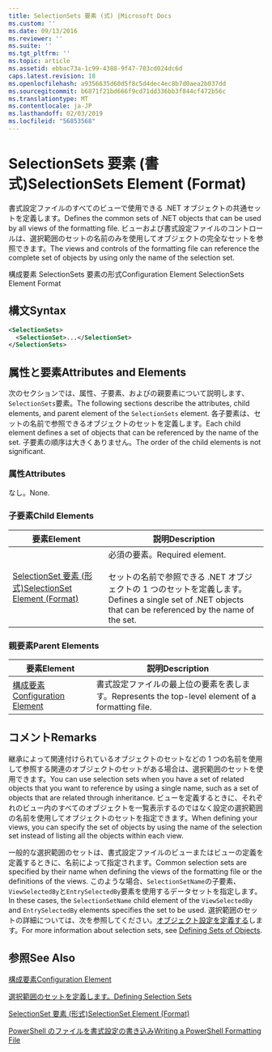 ```yaml
---
title: SelectionSets 要素 (式) |Microsoft Docs
ms.custom: ''
ms.date: 09/13/2016
ms.reviewer: ''
ms.suite: ''
ms.tgt_pltfrm: ''
ms.topic: article
ms.assetid: ebbac73a-1c99-4388-9f47-703cd024dc6d
caps.latest.revision: 18
ms.openlocfilehash: a9356635d60d5f8c5d4dec4ec8b7d0aea2b037dd
ms.sourcegitcommit: b6871f21bd666f9cd71dd336bb3f844cf472b56c
ms.translationtype: MT
ms.contentlocale: ja-JP
ms.lasthandoff: 02/03/2019
ms.locfileid: "56853568"
---
```

# <a name="selectionsets-element-format"></a><span data-ttu-id="45765-102">SelectionSets 要素 (書式)</span><span class="sxs-lookup"><span data-stu-id="45765-102">SelectionSets Element (Format)</span></span>

<span data-ttu-id="45765-103">書式設定ファイルのすべてのビューで使用できる .NET オブジェクトの共通セットを定義します。</span><span class="sxs-lookup"><span data-stu-id="45765-103">Defines the common sets of .NET objects that can be used by all views of the formatting file.</span></span> <span data-ttu-id="45765-104">ビューおよび書式設定ファイルのコントロールは、選択範囲のセットの名前のみを使用してオブジェクトの完全なセットを参照できます。</span><span class="sxs-lookup"><span data-stu-id="45765-104">The views and controls of the formatting file can reference the complete set of objects by using only the name of the selection set.</span></span>

<span data-ttu-id="45765-105">構成要素 SelectionSets 要素の形式</span><span class="sxs-lookup"><span data-stu-id="45765-105">Configuration Element SelectionSets Element Format</span></span>

## <a name="syntax"></a><span data-ttu-id="45765-106">構文</span><span class="sxs-lookup"><span data-stu-id="45765-106">Syntax</span></span>

```xml
<SelectionSets>
  <SelectionSet>...</SelectionSet>
</SelectionSets>
```

## <a name="attributes-and-elements"></a><span data-ttu-id="45765-107">属性と要素</span><span class="sxs-lookup"><span data-stu-id="45765-107">Attributes and Elements</span></span>

<span data-ttu-id="45765-108">次のセクションでは、属性、子要素、およびの親要素について説明します、`SelectionSets`要素。</span><span class="sxs-lookup"><span data-stu-id="45765-108">The following sections describe the attributes, child elements, and parent element of the `SelectionSets` element.</span></span> <span data-ttu-id="45765-109">各子要素は、セットの名前で参照できるオブジェクトのセットを定義します。</span><span class="sxs-lookup"><span data-stu-id="45765-109">Each child element defines a set of objects that can be referenced by the name of the set.</span></span> <span data-ttu-id="45765-110">子要素の順序は大きくありません。</span><span class="sxs-lookup"><span data-stu-id="45765-110">The order of the child elements is not significant.</span></span>

### <a name="attributes"></a><span data-ttu-id="45765-111">属性</span><span class="sxs-lookup"><span data-stu-id="45765-111">Attributes</span></span>

<span data-ttu-id="45765-112">なし。</span><span class="sxs-lookup"><span data-stu-id="45765-112">None.</span></span>

### <a name="child-elements"></a><span data-ttu-id="45765-113">子要素</span><span class="sxs-lookup"><span data-stu-id="45765-113">Child Elements</span></span>

|<span data-ttu-id="45765-114">要素</span><span class="sxs-lookup"><span data-stu-id="45765-114">Element</span></span>|<span data-ttu-id="45765-115">説明</span><span class="sxs-lookup"><span data-stu-id="45765-115">Description</span></span>|
|-------------|-----------------|
|[<span data-ttu-id="45765-116">SelectionSet 要素 (形式)</span><span class="sxs-lookup"><span data-stu-id="45765-116">SelectionSet Element (Format)</span></span>](./selectionset-element-format.md)|<span data-ttu-id="45765-117">必須の要素。</span><span class="sxs-lookup"><span data-stu-id="45765-117">Required element.</span></span><br /><br /> <span data-ttu-id="45765-118">セットの名前で参照できる .NET オブジェクトの 1 つのセットを定義します。</span><span class="sxs-lookup"><span data-stu-id="45765-118">Defines a single set of .NET objects that can be referenced by the name of the set.</span></span>|

### <a name="parent-elements"></a><span data-ttu-id="45765-119">親要素</span><span class="sxs-lookup"><span data-stu-id="45765-119">Parent Elements</span></span>

|<span data-ttu-id="45765-120">要素</span><span class="sxs-lookup"><span data-stu-id="45765-120">Element</span></span>|<span data-ttu-id="45765-121">説明</span><span class="sxs-lookup"><span data-stu-id="45765-121">Description</span></span>|
|-------------|-----------------|
|[<span data-ttu-id="45765-122">構成要素</span><span class="sxs-lookup"><span data-stu-id="45765-122">Configuration Element</span></span>](./configuration-element-format.md)|<span data-ttu-id="45765-123">書式設定ファイルの最上位の要素を表します。</span><span class="sxs-lookup"><span data-stu-id="45765-123">Represents the top-level element of a formatting file.</span></span>|

## <a name="remarks"></a><span data-ttu-id="45765-124">コメント</span><span class="sxs-lookup"><span data-stu-id="45765-124">Remarks</span></span>

<span data-ttu-id="45765-125">継承によって関連付けられているオブジェクトのセットなどの 1 つの名前を使用して参照する関連のオブジェクトのセットがある場合は、選択範囲のセットを使用できます。</span><span class="sxs-lookup"><span data-stu-id="45765-125">You can use selection sets when you have a set of related objects that you want to reference by using a single name, such as a set of objects that are related through inheritance.</span></span> <span data-ttu-id="45765-126">ビューを定義するときに、それぞれのビュー内のすべてのオブジェクトを一覧表示するのではなく設定の選択範囲の名前を使用してオブジェクトのセットを指定できます。</span><span class="sxs-lookup"><span data-stu-id="45765-126">When defining your views, you can specify the set of objects by using the name of the selection set instead of listing all the objects within each view.</span></span>

<span data-ttu-id="45765-127">一般的な選択範囲のセットは、書式設定ファイルのビューまたはビューの定義を定義するときに、名前によって指定されます。</span><span class="sxs-lookup"><span data-stu-id="45765-127">Common selection sets are specified by their name when defining the views of the formatting file or the definitions of the views.</span></span> <span data-ttu-id="45765-128">このような場合、`SelectionSetName`の子要素、`ViewSelectedBy`と`EntrySelectedBy`要素を使用するデータセットを指定します。</span><span class="sxs-lookup"><span data-stu-id="45765-128">In these cases, the `SelectionSetName` child element of the `ViewSelectedBy` and `EntrySelectedBy` elements specifies the set to be used.</span></span> <span data-ttu-id="45765-129">選択範囲のセットの詳細については、次を参照してください。[オブジェクト設定を定義する](./defining-selection-sets.md)します。</span><span class="sxs-lookup"><span data-stu-id="45765-129">For more information about selection sets, see [Defining Sets of Objects](./defining-selection-sets.md).</span></span>

## <a name="see-also"></a><span data-ttu-id="45765-130">参照</span><span class="sxs-lookup"><span data-stu-id="45765-130">See Also</span></span>

[<span data-ttu-id="45765-131">構成要素</span><span class="sxs-lookup"><span data-stu-id="45765-131">Configuration Element</span></span>](./configuration-element-format.md)

[<span data-ttu-id="45765-132">選択範囲のセットを定義します。</span><span class="sxs-lookup"><span data-stu-id="45765-132">Defining Selection Sets</span></span>](./defining-selection-sets.md)

[<span data-ttu-id="45765-133">SelectionSet 要素 (形式)</span><span class="sxs-lookup"><span data-stu-id="45765-133">SelectionSet Element (Format)</span></span>](./selectionset-element-format.md)

[<span data-ttu-id="45765-134">PowerShell のファイルを書式設定の書き込み</span><span class="sxs-lookup"><span data-stu-id="45765-134">Writing a PowerShell Formatting File</span></span>](./writing-a-powershell-formatting-file.md)

